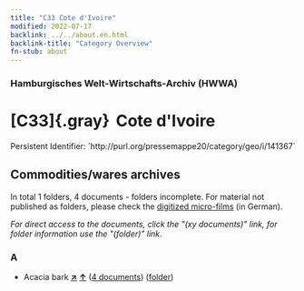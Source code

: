 ```yaml
---
title: "C33 Cote d'Ivoire"
modified: 2022-07-17
backlink: ../../about.en.html
backlink-title: "Category Overview"
fn-stub: about
---
```


### Hamburgisches Welt-Wirtschafts-Archiv (HWWA)

# [C33]{.gray}&#8201; Cote d'Ivoire

<div class="hint">Persistent Identifier: `http://purl.org/pressemappe20/category/geo/i/141367`</div>







## Commodities/wares archives









In total 1 folders, 4 documents - folders incomplete.
For material not published as folders, please check the [digitized micro-films](/film/h1_wa.de.html) (in German).

_For direct access to the documents, click the "(xy documents)" link, for folder information use the "(folder)" link._



### A

- Acacia bark [**&nearr;**](../../../ware/i/141950/about.en.html "Acacia bark (xXX all over the world)") [**&uarr;**](../../../ware/about.en.html#PLW06-Fp01 "Ware category system") (<a href="https://pm20.zbw.eu/iiifview/folder/wa/141950,141367" title="about: Acacia bark : Cote d'Ivoire" target="_blank">4 documents</a>) ([folder](../../../../folder/wa/1419xx/141950/1413xx/141367/about.en.html))




